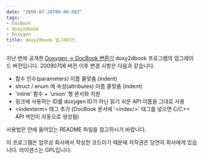 ```yaml
---
date: "2009-07-20T00:00:00Z"
tags:
- DocBook
- doxy2dbook
- Doxygen
title: doxy2dbook 업그레이드
---
```


지난 번에 공개한 [Doxygen -\> DocBook 변환기](/2009/07/06/doxy2dbook-doxygen-to-docbook-converter/) doxy2dbook 프로그램의 업그레이드 버전입니다. 20090706 버전 이후 변경 사항은 다음과 같습니다.

-   함수 인수(parameters) 이름 줄맞춤 (indent)
-   struct / enum 에 속성(attributes) 이름 줄맞춤 (indent)
-   'inline' 함수 + 'union' 형 문서화 지원
-   링크에 사용하는 ID를 doxygen ID가 아닌 읽기 쉬운 API 이름을 그대로 사용
-   \<indexterm\> 태그 추가 (DocBook 문서에 '\<index/\>' 태그를 넣으면 C/C++ API 색인이 자동으로 생성됨)

사용법은 안에 들어있는 README 파일을 참고하시기 바랍니다.

이 프로그램은 업무상 회사에서 작성한 코드이기 때문에 저작권은 당연히 회사에게 있습니다. 라이센스는 GPL입니다.
